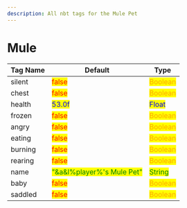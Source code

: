 ```yaml
---
description: All nbt tags for the Mule Pet
---
```



# Mule

| Tag Name     | Default                                                            | Type                                         |
| ------------ | ------------------------------------------------------------------ | -------------------------------------------- |
| silent | <mark style="color:red;">false</mark> | <mark style="color:orange;">Boolean</mark> |
| chest | <mark style="color:red;">false</mark> | <mark style="color:orange;">Boolean</mark> |
| health | <mark style="color:blue;">53.0f</mark> | <mark style="color:blue;">Float</mark> |
| frozen | <mark style="color:red;">false</mark> | <mark style="color:orange;">Boolean</mark> |
| angry | <mark style="color:red;">false</mark> | <mark style="color:orange;">Boolean</mark> |
| eating | <mark style="color:red;">false</mark> | <mark style="color:orange;">Boolean</mark> |
| burning | <mark style="color:red;">false</mark> | <mark style="color:orange;">Boolean</mark> |
| rearing | <mark style="color:red;">false</mark> | <mark style="color:orange;">Boolean</mark> |
| name | <mark style="color:green;">"&a&l%player%'s Mule Pet"</mark> | <mark style="color:green;">String</mark> |
| baby | <mark style="color:red;">false</mark> | <mark style="color:orange;">Boolean</mark> |
| saddled | <mark style="color:red;">false</mark> | <mark style="color:orange;">Boolean</mark> |
